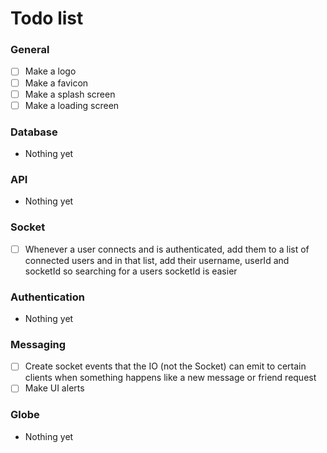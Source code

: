 # Todo list

### General

- [ ] Make a logo
- [ ] Make a favicon
- [ ] Make a splash screen
- [ ] Make a loading screen

### Database

- Nothing yet

### API

- Nothing yet

### Socket

- [ ] Whenever a user connects and is authenticated, add them to a list of connected users and in that list, add their username, userId and socketId so searching for a users socketId is easier

### Authentication

- Nothing yet

### Messaging

- [ ] Create socket events that the IO (not the Socket) can emit to certain clients when something happens like a new message or friend request
- [ ] Make UI alerts

### Globe

- Nothing yet
